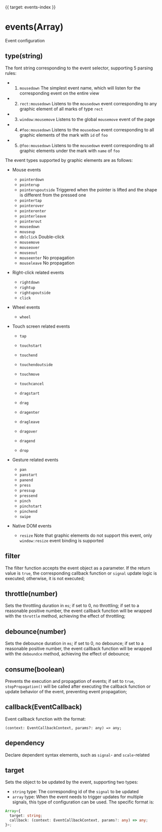 {{ target: events-index }}

# events(Array)

Event configuration

## type(string)

The font string corresponding to the event selector, supporting 5 parsing rules:

- 1. `mousedown` The simplest event name, which will listen for the corresponding event on the entire view
- 2.  `rect:mousedown` Listens to the `mousedown` event corresponding to any graphic element of all marks of type `rect`
- 3.  `window:mousemove` Listens to the global `mousemove` event of the page
- 4.  `#foo:mousedown` Listens to the `mousedown` event corresponding to all graphic elements of the mark with `id` of `foo`
- 5.  `@foo:mousedown` Listens to the `mousedown` event corresponding to all graphic elements under the mark with `name` of `foo`

The event types supported by graphic elements are as follows:

- Mouse events

  - `pointerdown`
  - `pointerup`
  - `pointerupoutside` Triggered when the pointer is lifted and the shape is different from the pressed one
  - `pointertap`
  - `pointerover`
  - `pointerenter`
  - `pointerleave`
  - `pointerout`
  - `mousedown`
  - `mouseup`
  - `dblclick` Double-click
  - `mousemove`
  - `mouseover`
  - `mouseout`
  - `mouseenter` No propagation
  - `mouseleave` No propagation

- Right-click related events

  - `rightdown`
  - `rightup`
  - `rightupoutside`
  - `click`

- Wheel events

  - `wheel`

- Touch screen related events

  - `tap`
  - `touchstart`
  - `touchend`
  - `touchendoutside`
  - `touchmove`
  - `touchcancel`

  - `dragstart`
  - `drag`
  - `dragenter`
  - `dragleave`
  - `dragover`
  - `dragend`
  - `drop`

- Gesture related events

  - `pan`
  - `panstart`
  - `panend`
  - `press`
  - `pressup`
  - `pressend`
  - `pinch`
  - `pinchstart`
  - `pinchend`
  - `swipe`

- Native DOM events

  - `resize` Note that graphic elements do not support this event, only `window:resize` event binding is supported

## filter

The filter function accepts the event object as a parameter. If the return value is `true`, the corresponding callback function or `signal` update logic is executed; otherwise, it is not executed;

## throttle(number)

Sets the throttling duration in `ms`; if set to 0, no throttling; if set to a reasonable positive number, the event callback function will be wrapped with the `throttle` method, achieving the effect of throttling;

## debounce(number)

Sets the debounce duration in `ms`; if set to 0, no debounce; if set to a reasonable positive number, the event callback function will be wrapped with the `deboundce` method, achieving the effect of debounce;

## consume(boolean)

Prevents the execution and propagation of events; if set to `true`, `stopPropagation()` will be called after executing the callback function or update behavior of the event, preventing event propagation;

## callback(EventCallback)

Event callback function with the format:

```
(context: EventCallbackContext, params?: any) => any;
```

## dependency

Declare dependent syntax elements, such as `signal`- and `scale`-related

## target

Sets the object to be updated by the event, supporting two types:

  - `string` type: The corresponding id of the `signal` to be updated
  - `array` type: When the event needs to trigger updates for multiple signals, this type of configuration can be used. The specific format is:

  ```ts
  Array<{
    target: string;
    callback: (context: EventCallbackContext, params?: any) => any;
  }>;
  ```